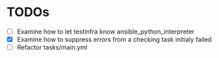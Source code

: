 # TODOs
- [ ] Examine how to let testinfra know ansible_python_interpreter
- [x] Examine how to suppress errors from a checking task initialy failed
- [ ] Refactor tasks/main.yml
